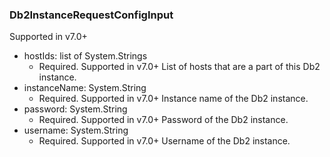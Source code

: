 ### Db2InstanceRequestConfigInput
Supported in v7.0+

- hostIds: list of System.Strings
  - Required. Supported in v7.0+
      List of hosts that are a part of this Db2 instance.
- instanceName: System.String
  - Required. Supported in v7.0+
      Instance name of the Db2 instance.
- password: System.String
  - Required. Supported in v7.0+
      Password of the Db2 instance.
- username: System.String
  - Required. Supported in v7.0+
      Username of the Db2 instance.

